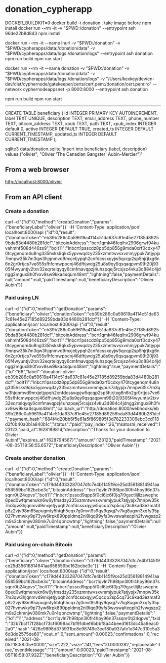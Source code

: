 # donation_cypherapp

DOCKER_BUILDKIT=0 docker build -t donation .
take image before npm install
docker run --rm -it -v "$PWD:/donation" --entrypoint ash 96de22b8d843
npm install

docker run --rm -it --name lnurl -v "$PWD:/donation" -v "$PWD/cypherapps/data:/donation/data" -v "$PWD/cypherapps/data/logs:/donation/logs" --entrypoint ash donation
npm run build
npm run start

docker run --rm -it --name donation -v "$PWD:/donation" -v "$PWD/cypherapps/data:/donation/data" -v "$PWD/cypherapps/data/logs:/donation/logs" -v "/Users/kexkey/dev/cn-dev/dist/cyphernode/gatekeeper/certs/cert.pem:/donation/cert.pem:ro" --network cyphernodeappsnet -p 8000:8000 --entrypoint ash donation

npm run build
npm run start

-----

CREATE TABLE beneficiary (
  id INTEGER PRIMARY KEY AUTOINCREMENT,
  label TEXT UNIQUE,
  description TEXT,
  email_address TEXT,
  phone_number TEXT,
  bitcoin_address TEXT,
  xpub TEXT,
  path TEXT,
  xpub_index INTEGER default 0,
  active INTEGER DEFAULT TRUE,
  created_ts INTEGER DEFAULT CURRENT_TIMESTAMP,
  updated_ts INTEGER DEFAULT CURRENT_TIMESTAMP
);

sqlite3 data/donation.sqlite 'insert into beneficiary (label, description) values ("olivier", "Olivier \'The Canadian Gangster\' Aubin-Mercier")'

## From a web browser

<http://localhost:8000/olivier>

## From an API client

### Create a donation

curl -d '{"id":0,"method":"createDonation","params":{"beneficiaryLabel":"olivier"}}' -H 'Content-Type: application/json' localhost:8000/api
{"id":0,"result":{"donationToken":"eb39b286c0a59619a4114c51da637c81e45e27185d89259bda83d4480b281dcf","bitcoinAddress":"bcrt1qmk46feqlhv2906grwf94kuvahmhf508d446zs9","bolt11":"lnbcrt1psscdz8pp5dp856g9mda0xrf0cdxy470tcygenqm4u8ng335hsks9qkx5ypvwqdzy235xzmntwvsxvmmjypuk7atjypjx7mnpw35k7m3qw3hjqnmvd9mxjetjypqh2cnfdcssxqyjw5qcqp2sp5hjrjtxg6n6n2gr0rtjcs7ve655sfhfcmwppcnj46dfhjwdg25u8s9qy9qsqaqpvm99t20j9305f4wyuntjv2txv32eqrtelqyqy6cmfmavqpzj4uhzpqej5rcsjsz4vku3d884c4jdngg2mgux8h0fvxv9sw9kka4squm48mt","lightning":false,"paymentDetails":null,"amount":null,"paidTimestamp":null,"beneficiaryDescription":"Olivier Aubin"}}

### Paid using LN

curl -d '{"id":0,"method":"getDonation","params":{"beneficiary":"olivier","donationToken":"eb39b286c0a59619a4114c51da637c81e45e27185d89259bda83d4480b281dcf"}}' -H 'Content-Type: application/json' localhost:8000/api
{"id":0,"result":{"donationToken":"eb39b286c0a59619a4114c51da637c81e45e27185d89259bda83d4480b281dcf","bitcoinAddress":"bcrt1qmk46feqlhv2906grwf94kuvahmhf508d446zs9","bolt11":"lnbcrt1psscdz8pp5dp856g9mda0xrf0cdxy470tcygenqm4u8ng335hsks9qkx5ypvwqdzy235xzmntwvsxvmmjypuk7atjypjx7mnpw35k7m3qw3hjqnmvd9mxjetjypqh2cnfdcssxqyjw5qcqp2sp5hjrjtxg6n6n2gr0rtjcs7ve655sfhfcmwppcnj46dfhjwdg25u8s9qy9qsqaqpvm99t20j9305f4wyuntjv2txv32eqrtelqyqy6cmfmavqpzj4uhzpqej5rcsjsz4vku3d884c4jdngg2mgux8h0fvxv9sw9kka4squm48mt","lightning":true,"paymentDetails":"{\"id\":\"68\",\"label\":\"donation-olivier-eb39b286c0a59619a4114c51da637c81e45e27185d89259bda83d4480b281dcf\",\"bolt11\":\"lnbcrt1psscdz8pp5dp856g9mda0xrf0cdxy470tcygenqm4u8ng335hsks9qkx5ypvwqdzy235xzmntwvsxvmmjypuk7atjypjx7mnpw35k7m3qw3hjqnmvd9mxjetjypqh2cnfdcssxqyjw5qcqp2sp5hjrjtxg6n6n2gr0rtjcs7ve655sfhfcmwppcnj46dfhjwdg25u8s9qy9qsqaqpvm99t20j9305f4wyuntjv2txv32eqrtelqyqy6cmfmavqpzj4uhzpqej5rcsjsz4vku3d884c4jdngg2mgux8h0fvxv9sw9kka4squm48mt\",\"callback_url\":\"http://donation:8000/webhooks/eb39b286c0a59619a4114c51da637c81e45e27185d89259bda83d4480b281dcf\",\"payment_hash\":\"684f4d20bb6f5e61a5f869895f3d782233306ebc3cd118d2f0b40a0b1a840b1c\",\"status\":\"paid\",\"pay_index\":26,\"msatoshi_received\":123123,\"paid_at\":1628189814,\"description\":\"Thanks for your donation to Olivier Aubin!\",\"expires_at\":1628794567}","amount":123123,"paidTimestamp":"2021-08-05T18:56:55.657Z","beneficiaryDescription":"Olivier Aubin"}}

### Create another donation

curl -d '{"id":0,"method":"createDonation","params":{"beneficiaryLabel":"olivier"}}' -H 'Content-Type: application/json' localhost:8000/api
{"id":0,"result":{"donationToken":"c179d44333287047dfc7e4b1145f9ce25d35618814941aa658559bc162bcbe3c","bitcoinAddress":"bcrt1qvln7h98tpn3l0fr4hpy96n37ssqnr0tj24qpvs","bolt11":"lnbcrt1psscd9qpp5f0cl6jc6f0jq7l9gsctlljllzswephc8ped0wfqmenukn6w6yfmsdzy235xzmntwvsxvmmjypuk7atjypjx7mnpw35k7m3qw3hjqnmvd9mxjetjypqh2cnfdcssxqyjw5qcqp2sp5cq73c9kad3ezmaf3p8z2vjv98m85apugmty5htqh5cqx7g0mvt9s9qy9qsqj7v7kg8ugxn3xqfy35p027hvmwky9p73yw6lrpk890ppldmq2nl9lqq99yfs3wvswalteqplh2fvwgszp2m9s2ckmnjw080mk7u0r4qpncwtmp","lightning":false,"paymentDetails":null,"amount":null,"paidTimestamp":null,"beneficiaryDescription":"Olivier Aubin"}}

### Paid using on-chain Bitcoin

curl -d '{"id":0,"method":"getDonation","params":{"beneficiary":"olivier","donationToken":"c179d44333287047dfc7e4b1145f9ce25d35618814941aa658559bc162bcbe3c"}}' -H 'Content-Type: application/json' localhost:8000/api
{"id":0,"result":{"donationToken":"c179d44333287047dfc7e4b1145f9ce25d35618814941aa658559bc162bcbe3c","bitcoinAddress":"bcrt1qvln7h98tpn3l0fr4hpy96n37ssqnr0tj24qpvs","bolt11":"lnbcrt1psscd9qpp5f0cl6jc6f0jq7l9gsctlljllzswephc8ped0wfqmenukn6w6yfmsdzy235xzmntwvsxvmmjypuk7atjypjx7mnpw35k7m3qw3hjqnmvd9mxjetjypqh2cnfdcssxqyjw5qcqp2sp5cq73c9kad3ezmaf3p8z2vjv98m85apugmty5htqh5cqx7g0mvt9s9qy9qsqj7v7kg8ugxn3xqfy35p027hvmwky9p73yw6lrpk890ppldmq2nl9lqq99yfs3wvswalteqplh2fvwgszp2m9s2ckmnjw080mk7u0r4qpncwtmp","lightning":false,"paymentDetails":"{\"id\":\"11\",\"address\":\"bcrt1qvln7h98tpn3l0fr4hpy96n37ssqnr0tj24qpvs\",\"txid\":\"32b7bcf17f28bcf73cf6099ac7bf91dbef6bbbf8a44beed1613dc45a9eac02a0\",\"hash\":\"426e9898d375931bc8e98749e3ee180a937afe1e347c310c5a36d3dd2575de60\",\"vout_n\":0,\"sent_amount\":0.00023,\"confirmations\":0,\"received\":\"2021-08-05T18:58:05+0000\",\"size\":222,\"vsize\":141,\"fees\":0.0000282,\"replaceable\":true,\"eventMessage\":\"\"}","amount":0.00023,"paidTimestamp":"2021-08-05T18:58:07.932Z","beneficiaryDescription":"Olivier Aubin"}}
